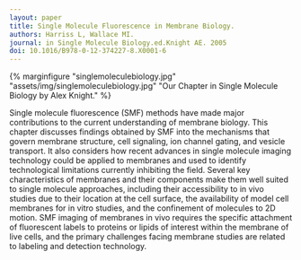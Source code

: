 ```yaml
---
layout: paper
title: Single Molecule Fluorescence in Membrane Biology.
authors: Harriss L, Wallace MI.
journal: in Single Molecule Biology.ed.Knight AE. 2005
doi: 10.1016/B978-0-12-374227-8.X0001-6
---
```

{% marginfigure "singlemoleculebiology.jpg" "assets/img/singlemoleculebiology.jpg" "Our Chapter in Single Molecule Biology by Alex Knight." %}

Single molecule fluorescence (SMF) methods have made major contributions to the current understanding of membrane biology. This chapter discusses findings obtained by SMF into the mechanisms that govern membrane structure, cell signaling, ion channel gating, and vesicle transport. It also considers how recent advances in single molecule imaging technology could be applied to membranes and used to identify technological limitations currently inhibiting the field. Several key characteristics of membranes and their components make them well suited to single molecule approaches, including their accessibility to in vivo studies due to their location at the cell surface, the availability of model cell membranes for in vitro studies, and the confinement of molecules to 2D motion. SMF imaging of membranes in vivo requires the specific attachment of fluorescent labels to proteins or lipids of interest within the membrane of live cells, and the primary challenges facing membrane studies are related to labeling and detection technology.
